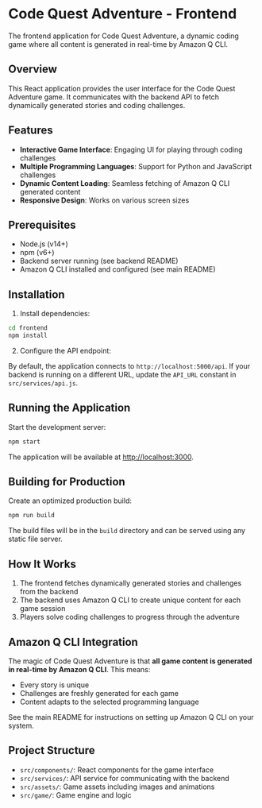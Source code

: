 # Code Quest Adventure - Frontend

The frontend application for Code Quest Adventure, a dynamic coding game where all content is generated in real-time by Amazon Q CLI.

## Overview

This React application provides the user interface for the Code Quest Adventure game. It communicates with the backend API to fetch dynamically generated stories and coding challenges.

## Features

- **Interactive Game Interface**: Engaging UI for playing through coding challenges
- **Multiple Programming Languages**: Support for Python and JavaScript challenges
- **Dynamic Content Loading**: Seamless fetching of Amazon Q CLI generated content
- **Responsive Design**: Works on various screen sizes

## Prerequisites

- Node.js (v14+)
- npm (v6+)
- Backend server running (see backend README)
- Amazon Q CLI installed and configured (see main README)

## Installation

1. Install dependencies:

```bash
cd frontend
npm install
```

2. Configure the API endpoint:

By default, the application connects to `http://localhost:5000/api`. If your backend is running on a different URL, update the `API_URL` constant in `src/services/api.js`.

## Running the Application

Start the development server:

```bash
npm start
```

The application will be available at [http://localhost:3000](http://localhost:3000).

## Building for Production

Create an optimized production build:

```bash
npm run build
```

The build files will be in the `build` directory and can be served using any static file server.

## How It Works

1. The frontend fetches dynamically generated stories and challenges from the backend
2. The backend uses Amazon Q CLI to create unique content for each game session
3. Players solve coding challenges to progress through the adventure

## Amazon Q CLI Integration

The magic of Code Quest Adventure is that **all game content is generated in real-time by Amazon Q CLI**. This means:

- Every story is unique
- Challenges are freshly generated for each game
- Content adapts to the selected programming language

See the main README for instructions on setting up Amazon Q CLI on your system.

## Project Structure

- `src/components/`: React components for the game interface
- `src/services/`: API service for communicating with the backend
- `src/assets/`: Game assets including images and animations
- `src/game/`: Game engine and logic